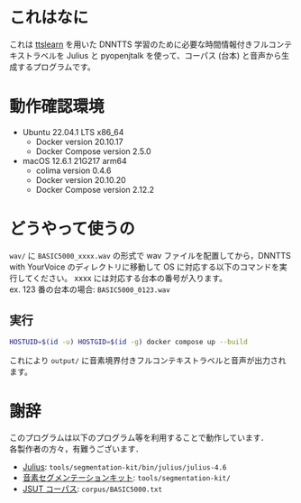 # これはなに
これは [ttslearn](https://github.com/r9y9/ttslearn) を用いた DNNTTS 学習のために必要な時間情報付きフルコンテキストラベルを Julius と pyopenjtalk を使って、コーパス (台本) と音声から生成するプログラムです。
# 動作確認環境
* Ubuntu 22.04.1 LTS x86_64
  * Docker version 20.10.17
  * Docker Compose version 2.5.0
* macOS 12.6.1 21G217 arm64
  * colima version 0.4.6
  * Docker version 20.10.20
  * Docker Compose version 2.12.2
# どうやって使うの
`wav/` に `BASIC5000_xxxx.wav` の形式で wav ファイルを配置してから，DNNTTS with YourVoice のディレクトリに移動して OS に対応する以下のコマンドを実行してください。 xxxx には対応する台本の番号が入ります。<br>
ex. 123 番の台本の場合: `BASIC5000_0123.wav`
## 実行
```bash
HOSTUID=$(id -u) HOSTGID=$(id -g) docker compose up --build
```

これにより `output/` に音素境界付きフルコンテキストラベルと音声が出力されます。
# 謝辞
このプログラムは以下のプログラム等を利用することで動作しています．<br>
各製作者の方々，有難うございます．<br>
* [Julius](https://julius.osdn.jp/index.php?q=newjulius.html): `tools/segmentation-kit/bin/julius/julius-4.6`
* [音素セグメンテーションキット](https://julius.osdn.jp/index.php?q=ouyoukit.html): `tools/segmentation-kit/`
* [JSUT コーパス](https://sites.google.com/site/shinnosuketakamichi/publication/jsut): `corpus/BASIC5000.txt`
